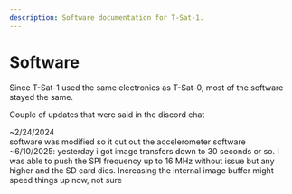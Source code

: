 ```yaml
---
description: Software documentation for T-Sat-1.
---
```


# Software

Since T-Sat-1 used the same electronics as T-Sat-0, most of the software stayed the same.&#x20;





Couple of updates that were said in the discord chat

\~2/24/2024\
software was modified so it cut out the accelerometer software\
\~6/10/2025: yesterday i got image transfers down to 30 seconds or so. I was able to push the SPI frequency up to 16 MHz without issue but any higher and the SD card dies. Increasing the internal image buffer might speed things up now, not sure

